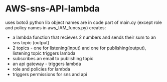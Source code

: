 # AWS-sns-API-lambda

uses boto3 python lib
object names are in code part of main.oy (except role and policy names in aws_IAM_funcs.py)
creates:
- a lambda function that recieves 2 numbers and sends their sum to an sns topic (output)
- 2 topics - one for listening(input) and one for publishing(output), listening topic triggers lambda
- subscribes an email to publishing topic
- an api gateway - triggers lambda
- role and policies for lambda
- triggers permissions for sns and api
